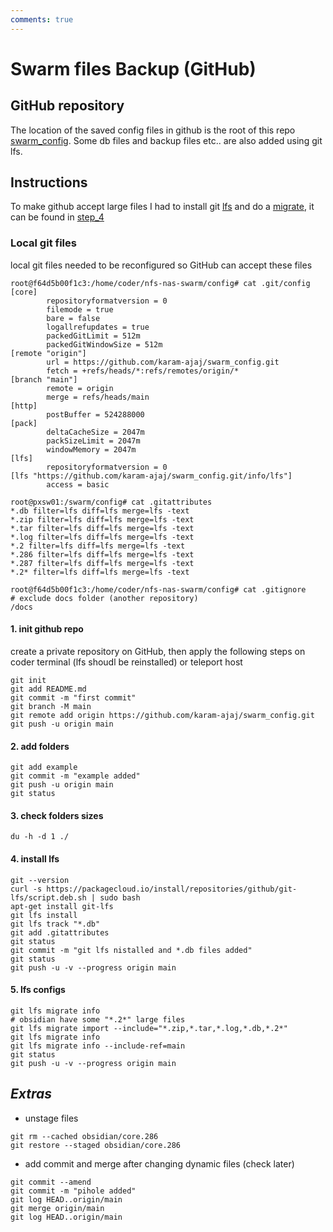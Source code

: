 ```yaml
---
comments: true
---
```


# Swarm files Backup (GitHub)

## GitHub repository
The location of the saved config files in github is the root of this repo 
[swarm_config](https://github.com/karam-ajaj/swarm_config).
Some db files and backup files etc.. are also added using git lfs.


## Instructions

To make github accept large files I had to install git 
[lfs](https://git-lfs.com/)
and do a 
[migrate](https://github.com/git-lfs/git-lfs/blob/main/docs/man/git-lfs-migrate.adoc?utm_source=gitlfs_site&utm_medium=doc_man_migrate_link&utm_campaign=gitlfs#_import),
it can be found in [step_4](https://docs.vnerd.nl/Infrastructure/Backup/swarm_github/#4-install-lfs)

### Local git files
local git files needed to be reconfigured so GitHub can accept these files
```
root@f64d5b00f1c3:/home/coder/nfs-nas-swarm/config# cat .git/config 
[core]
        repositoryformatversion = 0
        filemode = true
        bare = false
        logallrefupdates = true
        packedGitLimit = 512m 
        packedGitWindowSize = 512m 
[remote "origin"]
        url = https://github.com/karam-ajaj/swarm_config.git
        fetch = +refs/heads/*:refs/remotes/origin/*
[branch "main"]
        remote = origin
        merge = refs/heads/main
[http]
        postBuffer = 524288000
[pack]
        deltaCacheSize = 2047m 
        packSizeLimit = 2047m 
        windowMemory = 2047m
[lfs]
        repositoryformatversion = 0
[lfs "https://github.com/karam-ajaj/swarm_config.git/info/lfs"]
        access = basic
```

```
root@pxsw01:/swarm/config# cat .gitattributes
*.db filter=lfs diff=lfs merge=lfs -text
*.zip filter=lfs diff=lfs merge=lfs -text
*.tar filter=lfs diff=lfs merge=lfs -text
*.log filter=lfs diff=lfs merge=lfs -text
*.2 filter=lfs diff=lfs merge=lfs -text
*.286 filter=lfs diff=lfs merge=lfs -text
*.287 filter=lfs diff=lfs merge=lfs -text
*.2* filter=lfs diff=lfs merge=lfs -text
```

```
root@f64d5b00f1c3:/home/coder/nfs-nas-swarm/config# cat .gitignore 
# exclude docs folder (another repository)
/docs
```


#### 1. init github repo
create a private repository on GitHub, then apply the following steps on coder terminal (lfs shoudl be reinstalled) or teleport host
```
git init
git add README.md
git commit -m "first commit"
git branch -M main
git remote add origin https://github.com/karam-ajaj/swarm_config.git
git push -u origin main
```
#### 2. add folders
```
git add example
git commit -m "example added"
git push -u origin main
git status
```
#### 3. check folders sizes
```
du -h -d 1 ./
```
#### 4. install lfs
```
git --version
curl -s https://packagecloud.io/install/repositories/github/git-lfs/script.deb.sh | sudo bash
apt-get install git-lfs
git lfs install
git lfs track "*.db"
git add .gitattributes
git status
git commit -m "git lfs nistalled and *.db files added"
git status
git push -u -v --progress origin main
```

#### 5. lfs configs
```
git lfs migrate info
# obsidian have some "*.2*" large files
git lfs migrate import --include="*.zip,*.tar,*.log,*.db,*.2*"
git lfs migrate info
git lfs migrate info --include-ref=main
git status
git push -u -v --progress origin main
```


## **_Extras_** 

* unstage files
```
git rm --cached obsidian/core.286
git restore --staged obsidian/core.286
```
* add commit and merge after changing dynamic files (check later)
```
git commit --amend
git commit -m "pihole added"
git log HEAD..origin/main
git merge origin/main
git log HEAD..origin/main
```